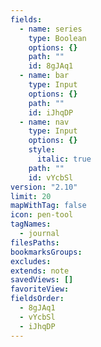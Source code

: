```yaml
---
fields:
  - name: series
    type: Boolean
    options: {}
    path: ""
    id: 8gJAq1
  - name: bar
    type: Input
    options: {}
    path: ""
    id: iJhqDP
  - name: nav
    type: Input
    options: {}
    style:
      italic: true
    path: ""
    id: vYcbSl
version: "2.10"
limit: 20
mapWithTag: false
icon: pen-tool
tagNames:
  - journal
filesPaths: 
bookmarksGroups: 
excludes: 
extends: note
savedViews: []
favoriteView: 
fieldsOrder:
  - 8gJAq1
  - vYcbSl
  - iJhqDP
---
```

